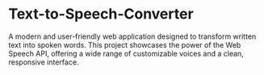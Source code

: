 # Text-to-Speech-Converter
A modern and user-friendly web application designed to transform written text into spoken words. This project showcases the power of the Web Speech API, offering a wide range of customizable voices and a clean, responsive interface.
